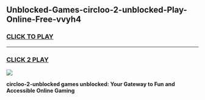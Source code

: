 
## Unblocked-Games-circloo-2-unblocked-Play-Online-Free-vvyh4
<h3>
<a href="https://premium76.site?title=circloo-2-unblocked&ref=26A">CLICK TO PLAY</a></h3>
<hr>

<h3>
<a href="https://premium76.site?title=circloo-2-unblocked&ref=26A">CLICK 2 PLAY</a>
  
</h3>

<a href="https://premium76.site?title=circloo-2-unblocked&ref=26A"><img src="https://clearcache.store/games.png"></a>


**circloo-2-unblocked games unblocked: Your Gateway to Fun and Accessible Online Gaming**
